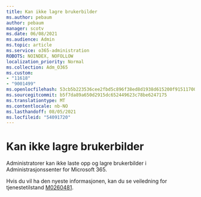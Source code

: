 ```yaml
---
title: Kan ikke lagre brukerbilder
ms.author: pebaum
author: pebaum
manager: scotv
ms.date: 06/08/2021
ms.audience: Admin
ms.topic: article
ms.service: o365-administration
ROBOTS: NOINDEX, NOFOLLOW
localization_priority: Normal
ms.collection: Adm_O365
ms.custom:
- "11618"
- "9001499"
ms.openlocfilehash: 53cb5b223536cee2fbd5c896f38ed8d1938d615200f9151170070422da229448
ms.sourcegitcommit: b5f7da89a650d2915dc652449623c78be6247175
ms.translationtype: MT
ms.contentlocale: nb-NO
ms.lasthandoff: 08/05/2021
ms.locfileid: "54091720"
---
```

# <a name="unable-to-save-user-photos"></a>Kan ikke lagre brukerbilder

Administratorer kan ikke laste opp og lagre brukerbilder i Administrasjonssenter for Microsoft 365.

Hvis du vil ha den nyeste informasjonen, kan du se veiledning for tjenestetilstand [M0260481](https://admin.microsoft.com/Adminportal/Home?source=applauncher#/servicehealth/advisories/:/alerts/MO260481).
